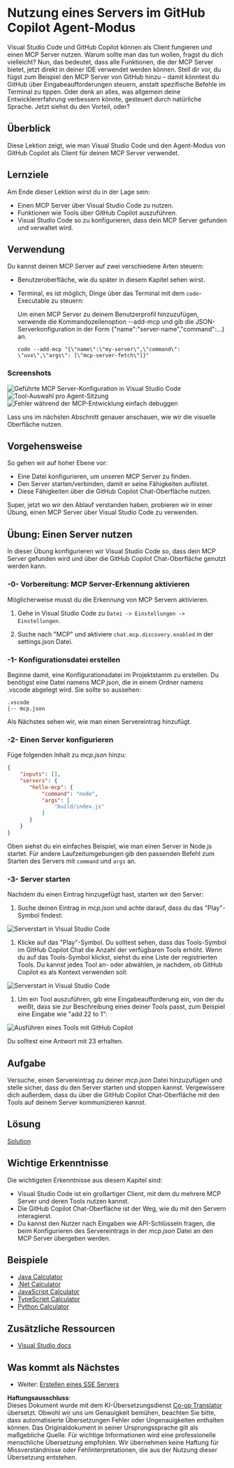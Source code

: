<!--
CO_OP_TRANSLATOR_METADATA:
{
  "original_hash": "8ea28e5e566edd5969337fd0b191ba3f",
  "translation_date": "2025-07-16T22:18:36+00:00",
  "source_file": "03-GettingStarted/04-vscode/README.md",
  "language_code": "de"
}
-->
# Nutzung eines Servers im GitHub Copilot Agent-Modus

Visual Studio Code und GitHub Copilot können als Client fungieren und einen MCP Server nutzen. Warum sollte man das tun wollen, fragst du dich vielleicht? Nun, das bedeutet, dass alle Funktionen, die der MCP Server bietet, jetzt direkt in deiner IDE verwendet werden können. Stell dir vor, du fügst zum Beispiel den MCP Server von GitHub hinzu – damit könntest du GitHub über Eingabeaufforderungen steuern, anstatt spezifische Befehle im Terminal zu tippen. Oder denk an alles, was allgemein deine Entwicklererfahrung verbessern könnte, gesteuert durch natürliche Sprache. Jetzt siehst du den Vorteil, oder?

## Überblick

Diese Lektion zeigt, wie man Visual Studio Code und den Agent-Modus von GitHub Copilot als Client für deinen MCP Server verwendet.

## Lernziele

Am Ende dieser Lektion wirst du in der Lage sein:

- Einen MCP Server über Visual Studio Code zu nutzen.
- Funktionen wie Tools über GitHub Copilot auszuführen.
- Visual Studio Code so zu konfigurieren, dass dein MCP Server gefunden und verwaltet wird.

## Verwendung

Du kannst deinen MCP Server auf zwei verschiedene Arten steuern:

- Benutzeroberfläche, wie du später in diesem Kapitel sehen wirst.
- Terminal, es ist möglich, Dinge über das Terminal mit dem `code`-Executable zu steuern:

  Um einen MCP Server zu deinem Benutzerprofil hinzuzufügen, verwende die Kommandozeilenoption --add-mcp und gib die JSON-Serverkonfiguration in der Form {\"name\":\"server-name\",\"command\":...} an.

  ```
  code --add-mcp "{\"name\":\"my-server\",\"command\": \"uvx\",\"args\": [\"mcp-server-fetch\"]}"
  ```

### Screenshots

![Geführte MCP Server-Konfiguration in Visual Studio Code](../../../../translated_images/chat-mode-agent.729a22473f822216dd1e723aaee1f7d4a2ede571ee0948037a2d9357a63b9d0b.de.png)  
![Tool-Auswahl pro Agent-Sitzung](../../../../translated_images/agent-mode-select-tools.522c7ba5df0848f8f0d1e439c2e96159431bc620cb39ccf3f5dc611412fd0006.de.png)  
![Fehler während der MCP-Entwicklung einfach debuggen](../../../../translated_images/mcp-list-servers.fce89eefe3f30032bed8952e110ab9d82fadf043fcfa071f7d40cf93fb1ea9e9.de.png)

Lass uns im nächsten Abschnitt genauer anschauen, wie wir die visuelle Oberfläche nutzen.

## Vorgehensweise

So gehen wir auf hoher Ebene vor:

- Eine Datei konfigurieren, um unseren MCP Server zu finden.
- Den Server starten/verbinden, damit er seine Fähigkeiten auflistet.
- Diese Fähigkeiten über die GitHub Copilot Chat-Oberfläche nutzen.

Super, jetzt wo wir den Ablauf verstanden haben, probieren wir in einer Übung, einen MCP Server über Visual Studio Code zu verwenden.

## Übung: Einen Server nutzen

In dieser Übung konfigurieren wir Visual Studio Code so, dass dein MCP Server gefunden wird und über die GitHub Copilot Chat-Oberfläche genutzt werden kann.

### -0- Vorbereitung: MCP Server-Erkennung aktivieren

Möglicherweise musst du die Erkennung von MCP Servern aktivieren.

1. Gehe in Visual Studio Code zu `Datei -> Einstellungen -> Einstellungen`.

1. Suche nach "MCP" und aktiviere `chat.mcp.discovery.enabled` in der settings.json Datei.

### -1- Konfigurationsdatei erstellen

Beginne damit, eine Konfigurationsdatei im Projektstamm zu erstellen. Du benötigst eine Datei namens MCP.json, die in einem Ordner namens .vscode abgelegt wird. Sie sollte so aussehen:

```text
.vscode
|-- mcp.json
```

Als Nächstes sehen wir, wie man einen Servereintrag hinzufügt.

### -2- Einen Server konfigurieren

Füge folgenden Inhalt zu *mcp.json* hinzu:

```json
{
    "inputs": [],
    "servers": {
       "hello-mcp": {
           "command": "node",
           "args": [
               "build/index.js"
           ]
       }
    }
}
```

Oben siehst du ein einfaches Beispiel, wie man einen Server in Node.js startet. Für andere Laufzeitumgebungen gib den passenden Befehl zum Starten des Servers mit `command` und `args` an.

### -3- Server starten

Nachdem du einen Eintrag hinzugefügt hast, starten wir den Server:

1. Suche deinen Eintrag in *mcp.json* und achte darauf, dass du das "Play"-Symbol findest:

  ![Serverstart in Visual Studio Code](../../../../translated_images/vscode-start-server.8e3c986612e3555de47e5b1e37b2f3020457eeb6a206568570fd74a17e3796ad.de.png)  

1. Klicke auf das "Play"-Symbol. Du solltest sehen, dass das Tools-Symbol im GitHub Copilot Chat die Anzahl der verfügbaren Tools erhöht. Wenn du auf das Tools-Symbol klickst, siehst du eine Liste der registrierten Tools. Du kannst jedes Tool an- oder abwählen, je nachdem, ob GitHub Copilot es als Kontext verwenden soll:

  ![Serverstart in Visual Studio Code](../../../../translated_images/vscode-tool.0b3bbea2fb7d8c26ddf573cad15ef654e55302a323267d8ee6bd742fe7df7fed.de.png)

1. Um ein Tool auszuführen, gib eine Eingabeaufforderung ein, von der du weißt, dass sie zur Beschreibung eines deiner Tools passt, zum Beispiel eine Eingabe wie "add 22 to 1":

  ![Ausführen eines Tools mit GitHub Copilot](../../../../translated_images/vscode-agent.d5a0e0b897331060518fe3f13907677ef52b879db98c64d68a38338608f3751e.de.png)

  Du solltest eine Antwort mit 23 erhalten.

## Aufgabe

Versuche, einen Servereintrag zu deiner *mcp.json* Datei hinzuzufügen und stelle sicher, dass du den Server starten und stoppen kannst. Vergewissere dich außerdem, dass du über die GitHub Copilot Chat-Oberfläche mit den Tools auf deinem Server kommunizieren kannst.

## Lösung

[Solution](./solution/README.md)

## Wichtige Erkenntnisse

Die wichtigsten Erkenntnisse aus diesem Kapitel sind:

- Visual Studio Code ist ein großartiger Client, mit dem du mehrere MCP Server und deren Tools nutzen kannst.
- Die GitHub Copilot Chat-Oberfläche ist der Weg, wie du mit den Servern interagierst.
- Du kannst den Nutzer nach Eingaben wie API-Schlüsseln fragen, die beim Konfigurieren des Servereintrags in der *mcp.json* Datei an den MCP Server übergeben werden.

## Beispiele

- [Java Calculator](../samples/java/calculator/README.md)  
- [.Net Calculator](../../../../03-GettingStarted/samples/csharp)  
- [JavaScript Calculator](../samples/javascript/README.md)  
- [TypeScript Calculator](../samples/typescript/README.md)  
- [Python Calculator](../../../../03-GettingStarted/samples/python)

## Zusätzliche Ressourcen

- [Visual Studio docs](https://code.visualstudio.com/docs/copilot/chat/mcp-servers)

## Was kommt als Nächstes

- Weiter: [Erstellen eines SSE Servers](../05-sse-server/README.md)

**Haftungsausschluss**:  
Dieses Dokument wurde mit dem KI-Übersetzungsdienst [Co-op Translator](https://github.com/Azure/co-op-translator) übersetzt. Obwohl wir uns um Genauigkeit bemühen, beachten Sie bitte, dass automatisierte Übersetzungen Fehler oder Ungenauigkeiten enthalten können. Das Originaldokument in seiner Ursprungssprache gilt als maßgebliche Quelle. Für wichtige Informationen wird eine professionelle menschliche Übersetzung empfohlen. Wir übernehmen keine Haftung für Missverständnisse oder Fehlinterpretationen, die aus der Nutzung dieser Übersetzung entstehen.